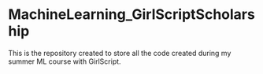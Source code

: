 # MachineLearning_GirlScriptScholarship
This is the repository created to store all the code created during my summer ML course with GirlScript.
